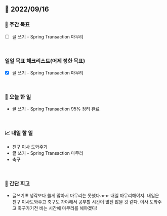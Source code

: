 ## 📅 2022/09/16


### 👏 주간 목표

- [ ] 글 쓰기 - Spring Transaction 마무리

<br/>

### 일일 목표 체크리스트(어제 정한 목표)

- [x] 글 쓰기 - Spring Transaction 마무리

<br/>

### 💯 오늘 한 일

- 글 쓰기 - Spring Transaction 95% 정리 완료

<br/>

### 📈 내일 할 일

- 친구 이사 도와주기
- 글 쓰기 - Spring Transaction 마무리
- 축구

<br/>

### 🤔 간단 회고

- 글쓰기!!! 생각보다 쓸게 많아서 마무리는 못했다.ㅠㅠ 내일 마무리해야지.
내일은 친구 이사도와주고 축구도 가야해서 공부할 시간이 많진 않을 것 같다.
이사 도와주고 축구가기전 비는 시간에 마무리를 해야겠다!
